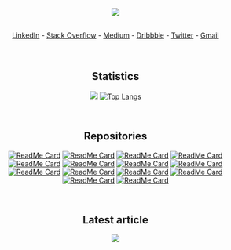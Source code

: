 
<div align="center">
  <img src="https://github-readme-stackoverflow.vercel.app/?userID=9516173"  />
<br>
<br>
  
[LinkedIn](https://www.linkedin.com/in/soroush-chehresa) - [Stack Overflow](https://stackoverflow.com/users/9516173/soroush-chehresa) - [Medium](https://medium.com/@soroushchehresa) - [Dribbble](https://dribbble.com/soroushchehresa) - [Twitter](https://twitter.com/soroushchehresa) - [Gmail](mailto:s1996ch@gmail.com)
<br>
<br>
<br>

## Statistics

<img src="https://github-readme-stats-puce-alpha.vercel.app/api?username=soroushchehresa&show_icons=true&line_height=40&include_all_commits=true" /> [![Top Langs](https://github-readme-stats.vercel.app/api/top-langs/?username=soroushchehresa)](https://github.com/soroushchehresa)

<br>

## Repositories

[![ReadMe Card](https://github-readme-stats-puce-alpha.vercel.app/api/pin/?username=soroushchehresa&repo=awesome-coronavirus)](https://github.com/soroushchehresa/awesome-coronavirus) 
[![ReadMe Card](https://github-readme-stats-puce-alpha.vercel.app/api/pin/?username=soroushchehresa&repo=unsplash-wallpapers)](https://github.com/soroushchehresa/unsplash-wallpapers)
[![ReadMe Card](https://github-readme-stats-puce-alpha.vercel.app/api/pin/?username=soroushchehresa&repo=vue-soundcloud)](https://github.com/soroushchehresa/vue-soundcloud)
[![ReadMe Card](https://github-readme-stats-puce-alpha.vercel.app/api/pin/?username=soroushchehresa&repo=axios-react)](https://github.com/soroushchehresa/axios-react)
[![ReadMe Card](https://github-readme-stats-puce-alpha.vercel.app/api/pin/?username=soroushchehresa&repo=450-free-courses)](https://github.com/soroushchehresa/450-free-courses)
[![ReadMe Card](https://github-readme-stats-puce-alpha.vercel.app/api/pin/?username=soroushchehresa&repo=cli-corona)](https://github.com/soroushchehresa/cli-corona)
[![ReadMe Card](https://github-readme-stats-puce-alpha.vercel.app/api/pin/?username=soroushchehresa&repo=github-readme-linkedin)](https://github.com/soroushchehresa/github-readme-linkedin)
[![ReadMe Card](https://github-readme-stats-puce-alpha.vercel.app/api/pin/?username=soroushchehresa&repo=Rial)](https://github.com/soroushchehresa/Rial)
[![ReadMe Card](https://github-readme-stats-puce-alpha.vercel.app/api/pin/?username=soroushchehresa&repo=radiojavan-downloader)](https://github.com/soroushchehresa/radiojavan-downloader)
[![ReadMe Card](https://github-readme-stats-puce-alpha.vercel.app/api/pin/?username=soroushchehresa&repo=VIF)](https://github.com/soroushchehresa/VIF)
[![ReadMe Card](https://github-readme-stats-puce-alpha.vercel.app/api/pin/?username=soroushchehresa&repo=github-react-native-apollo-graphql)](https://github.com/soroushchehresa/github-react-native-apollo-graphql)
[![ReadMe Card](https://github-readme-stats-puce-alpha.vercel.app/api/pin/?username=soroushchehresa&repo=iran-coronavirus)](https://github.com/soroushchehresa/iran-coronavirus)
[![ReadMe Card](https://github-readme-stats-puce-alpha.vercel.app/api/pin/?username=soroushchehresa&repo=map-nearest-location)](https://github.com/soroushchehresa/map-nearest-location)
[![ReadMe Card](https://github-readme-stats-puce-alpha.vercel.app/api/pin/?username=soroushchehresa&repo=react-ignore-rerender&update)](https://github.com/soroushchehresa/react-ignore-rerender)

<br>

## Latest article

<a href="https://medium.com/@soroushchehresa">
  <img src="https://github-readme-medium.vercel.app/?username=soroushchehresa&limit=1" />
</a>

<br>
<br>
</div>
